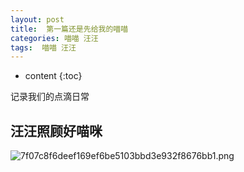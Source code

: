 ```yaml
---
layout: post
title:  第一篇还是先给我的喵喵
categories: 喵喵 汪汪
tags:  喵喵 汪汪
---
```


* content
{:toc}

记录我们的点滴日常



## 汪汪照顾好喵咪

![7f07c8f6deef169ef6be5103bbd3e932f8676bb1.png](https://ok17kve7y.bkt.clouddn.com/dogCareCat.jpeg)


